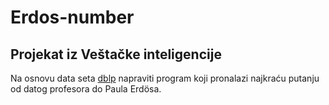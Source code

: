 # Erdos-number

## Projekat iz Veštačke inteligencije

Na osnovu data seta [dblp](https://dblp.org/) napraviti program koji pronalazi najkraću putanju od datog profesora do Paula Erdösa.
